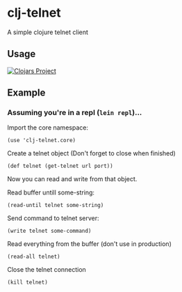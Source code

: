 # clj-telnet

A simple clojure telnet client

## Usage
[![Clojars Project](https://img.shields.io/clojars/v/webdriver.svg)](https://clojars.org/clj-telnet)

## Example
### Assuming you're in a repl (`lein repl`)...

Import the core namespace:

`(use 'clj-telnet.core)`

Create a telnet object (Don't forget to close when finished)

`(def telnet (get-telnet url port))`

Now you can read and write from that object.

Read buffer untill some-string:

`(read-until telnet some-string)`

Send command to telnet server:

`(write telnet some-command)`

Read everything from the buffer (don't use in production)

`(read-all telnet)`

Close the telnet connection

`(kill telnet)`
